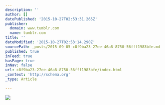 ```yaml
---
description: ''
author: []
datePublished: '2015-10-27T02:53:31.265Z'
publisher:
  domain: www.tumblr.com
  name: tumblr.com
title: ''
dateModified: '2015-10-27T02:53:14.290Z'
sourcePath: _posts/2015-09-05-c8f9ba23-27ee-46a8-8750-56fff1983bfe.md
published: true
inFeed: true
hasPage: true
inNav: false
url: c8f9ba23-27ee-46a8-8750-56fff1983bfe/index.html
_context: 'http://schema.org'
_type: Article

---
```

![](https://33.media.tumblr.com/3105c59635c40a0e918b943f117624d9/tumblr_nseudab6Ol1qzco77o2_r1_500.gif)